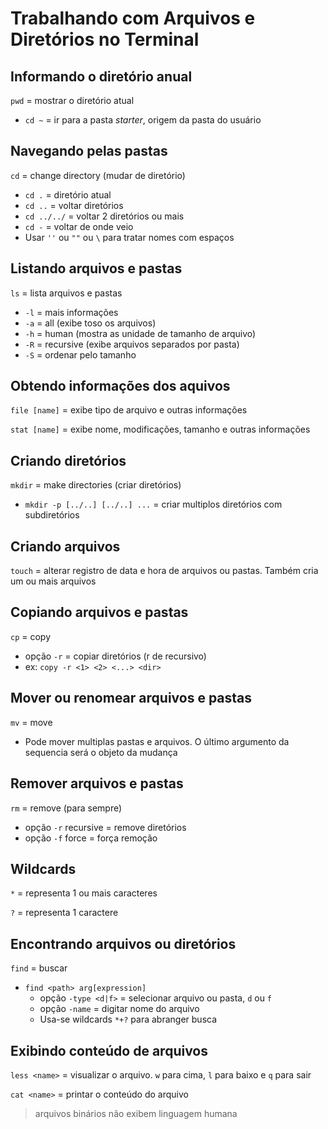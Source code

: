 # Trabalhando com Arquivos e Diretórios no Terminal

## Informando o diretório anual

`pwd` = mostrar o diretório atual

* `cd ~` = ir para a pasta _starter_, origem da pasta do usuário

## Navegando pelas pastas

`cd` = change directory (mudar de diretório)

* `cd .` = diretório atual
* `cd ..` = voltar diretórios
* `cd ../../` = voltar 2 diretórios ou mais
* `cd -` = voltar de onde veio
* Usar `''` ou `""` ou `\` para tratar nomes com espaços

## Listando arquivos e pastas

`ls` = lista arquivos e pastas

* `-l` = mais informações
* `-a` = all (exibe toso os arquivos)
* `-h` = human (mostra as unidade de tamanho de arquivo)
* `-R` = recursive (exibe arquivos separados por pasta)
* `-S` = ordenar pelo tamanho

## Obtendo informações dos aquivos

`file [name]` = exibe tipo de arquivo e outras informações

`stat [name]` = exibe nome, modificações, tamanho e outras informações

## Criando diretórios

`mkdir` = make directories (criar diretórios)

* `mkdir -p [../..] [../..] ...` = criar multiplos diretórios com subdiretórios

## Criando arquivos

`touch` = alterar registro de data e hora de arquivos ou pastas. Também cria um ou mais arquivos

## Copiando arquivos e pastas

`cp` = copy

* opção `-r` = copiar diretórios (r de recursivo)
* ex: `copy -r <1> <2> <...> <dir>`

## Mover ou renomear arquivos e pastas

`mv` = move

* Pode mover multiplas pastas e arquivos. O último argumento da sequencia será o objeto da mudança

## Remover arquivos e pastas

`rm` = remove (para sempre)

* opção `-r` recursive = remove diretórios
* opção `-f` force = força remoção

## Wildcards

`*` = representa 1 ou mais caracteres

`?` = representa 1 caractere

## Encontrando arquivos ou diretórios

`find` = buscar

* `find <path> arg[expression]`
  * opção `-type <d|f>` = selecionar arquivo ou pasta, `d` ou `f`
  * opção `-name` =  digitar nome do arquivo
  * Usa-se wildcards `*+?`  para abranger busca

## Exibindo conteúdo de arquivos

`less <name>` = visualizar o arquivo. `w` para cima, `l` para baixo e `q` para sair

`cat <name>` = printar o conteúdo do arquivo

> arquivos binários não exibem linguagem humana
